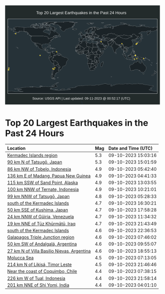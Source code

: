![Map](./map.png)

# Top 20 Largest Earthquakes in the Past 24 Hours

| Location | Mag | Date and Time (UTC) |
|:---|:---|:---|
| [Kermadec Islands region](https://earthquake.usgs.gov/earthquakes/eventpage/us7000kuui) | 5.3 | 09-10-2023 15:03:16 |
| [90 km N of Tatsugō, Japan](https://earthquake.usgs.gov/earthquakes/eventpage/us7000kuuh) | 5.3 | 09-10-2023 15:01:59 |
| [86 km NW of Tobelo, Indonesia](https://earthquake.usgs.gov/earthquakes/eventpage/us7000kurm) | 4.9 | 09-10-2023 05:42:40 |
| [136 km E of Madang, Papua New Guinea](https://earthquake.usgs.gov/earthquakes/eventpage/us7000kur6) | 4.9 | 09-10-2023 04:41:33 |
| [115 km SSW of Sand Point, Alaska](https://earthquake.usgs.gov/earthquakes/eventpage/us7000kutk) | 4.9 | 09-10-2023 13:03:55 |
| [100 km NNW of Ternate, Indonesia](https://earthquake.usgs.gov/earthquakes/eventpage/us7000kusu) | 4.9 | 09-10-2023 10:21:01 |
| [99 km NNW of Tatsugō, Japan](https://earthquake.usgs.gov/earthquakes/eventpage/us7000kurj) | 4.8 | 09-10-2023 05:28:33 |
| [south of the Kermadec Islands](https://earthquake.usgs.gov/earthquakes/eventpage/us7000kuut) | 4.7 | 09-10-2023 16:30:21 |
| [50 km SSE of Kushima, Japan](https://earthquake.usgs.gov/earthquakes/eventpage/us7000kuv6) | 4.7 | 09-10-2023 17:58:28 |
| [24 km NNW of Güiria, Venezuela](https://earthquake.usgs.gov/earthquakes/eventpage/us7000kut1) | 4.7 | 09-10-2023 11:34:32 |
| [19 km NNE of Ţūz Khūrmātū, Iraq](https://earthquake.usgs.gov/earthquakes/eventpage/us7000kuw4) | 4.7 | 09-10-2023 21:43:49 |
| [south of the Kermadec Islands](https://earthquake.usgs.gov/earthquakes/eventpage/us7000kuwe) | 4.6 | 09-10-2023 22:36:53 |
| [Galapagos Triple Junction region](https://earthquake.usgs.gov/earthquakes/eventpage/us7000kus5) | 4.6 | 09-10-2023 07:46:02 |
| [50 km SW of Andalgalá, Argentina](https://earthquake.usgs.gov/earthquakes/eventpage/us7000kusn) | 4.6 | 09-10-2023 09:55:07 |
| [27 km N of Villa Basilio Nievas, Argentina](https://earthquake.usgs.gov/earthquakes/eventpage/us7000kuvb) | 4.6 | 09-10-2023 18:55:13 |
| [Molucca Sea](https://earthquake.usgs.gov/earthquakes/eventpage/us7000kury) | 4.5 | 09-10-2023 07:13:05 |
| [214 km N of Likisá, Timor Leste](https://earthquake.usgs.gov/earthquakes/eventpage/us7000kuw7) | 4.5 | 09-10-2023 21:46:46 |
| [Near the coast of Coquimbo, Chile](https://earthquake.usgs.gov/earthquakes/eventpage/us7000kus1) | 4.4 | 09-10-2023 07:38:15 |
| [226 km W of Tual, Indonesia](https://earthquake.usgs.gov/earthquakes/eventpage/us7000kuwa) | 4.4 | 09-10-2023 21:58:14 |
| [201 km NNE of Shi Yomi, India](https://earthquake.usgs.gov/earthquakes/eventpage/us7000kuqr) | 4.4 | 09-10-2023 04:01:10 |
